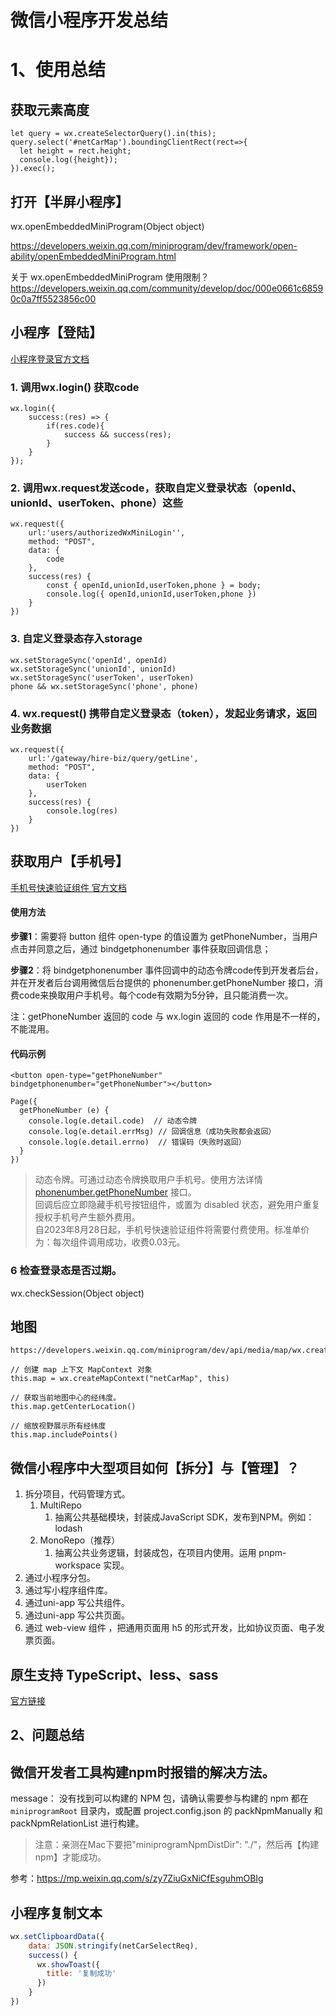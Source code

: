 # 微信小程序开发总结

# 1、使用总结

## 获取元素高度

```
let query = wx.createSelectorQuery().in(this);
query.select('#netCarMap').boundingClientRect(rect=>{
  let height = rect.height;
  console.log({height});
}).exec();
```

## 打开【半屏小程序】

wx.openEmbeddedMiniProgram(Object object)

https://developers.weixin.qq.com/miniprogram/dev/framework/open-ability/openEmbeddedMiniProgram.html

关于 wx.openEmbeddedMiniProgram 使用限制？
https://developers.weixin.qq.com/community/develop/doc/000e0661c68590c0a7ff5523856c00

## 小程序【登陆】

[小程序登录官方文档](https://developers.weixin.qq.com/miniprogram/dev/framework/open-ability/login.html)

### 1. 调用wx.login() 获取code

```
wx.login({
    success:(res) => {
        if(res.code){
            success && success(res);
        }
    }
});
```

### 2. 调用wx.request发送code，获取自定义登录状态（openId、unionId、userToken、phone）这些
```
wx.request({
    url:'users/authorizedWxMiniLogin'',
    method: "POST",
    data: {
        code
    },
    success(res) {
        const { openId,unionId,userToken,phone } = body;
        console.log({ openId,unionId,userToken,phone })
    }
})
```

### 3. 自定义登录态存入storage

```
wx.setStorageSync('openId', openId)
wx.setStorageSync('unionId', unionId)
wx.setStorageSync('userToken', userToken)
phone && wx.setStorageSync('phone', phone)
```

### 4. wx.request() 携带自定义登录态（token），发起业务请求，返回业务数据

```
wx.request({
    url:'/gateway/hire-biz/query/getLine',
    method: "POST",
    data: {
        userToken
    },
    success(res) {
        console.log(res)
    }
})
```

## 获取用户【手机号】

[手机号快速验证组件 官方文档](https://developers.weixin.qq.com/miniprogram/dev/framework/open-ability/getPhoneNumber.html)

#### 使用方法

**步骤1**：需要将 button 组件 open-type 的值设置为 getPhoneNumber，当用户点击并同意之后，通过 bindgetphonenumber 事件获取回调信息；

**步骤2**：将 bindgetphonenumber 事件回调中的动态令牌code传到开发者后台，并在开发者后台调用微信后台提供的 phonenumber.getPhoneNumber 接口，消费code来换取用户手机号。每个code有效期为5分钟，且只能消费一次。

注：getPhoneNumber 返回的 code 与 wx.login 返回的 code 作用是不一样的，不能混用。

#### 代码示例

```
<button open-type="getPhoneNumber" bindgetphonenumber="getPhoneNumber"></button>
```

```
Page({
  getPhoneNumber (e) {
    console.log(e.detail.code)  // 动态令牌
    console.log(e.detail.errMsg) // 回调信息（成功失败都会返回）
    console.log(e.detail.errno)  // 错误码（失败时返回）
  }
})
```

> 动态令牌。可通过动态令牌换取用户手机号。使用方法详情 [phonenumber.getPhoneNumber](https://developers.weixin.qq.com/miniprogram/dev/OpenApiDoc/user-info/phone-number/getPhoneNumber.html) 接口。  
> 回调后应立即隐藏手机号按钮组件，或置为 disabled 状态，避免用户重复授权手机号产生额外费用。  
> 自2023年8月28日起，手机号快速验证组件将需要付费使用。标准单价为：每次组件调用成功，收费0.03元。  




### 6 检查登录态是否过期。

wx.checkSession(Object object)

## 地图

```
https://developers.weixin.qq.com/miniprogram/dev/api/media/map/wx.createMapContext.html

// 创建 map 上下文 MapContext 对象
this.map = wx.createMapContext("netCarMap", this) 

// 获取当前地图中心的经纬度。
this.map.getCenterLocation()

// 缩放视野展示所有经纬度
this.map.includePoints()

```

## 微信小程序中大型项目如何【拆分】与【管理】？

1. 拆分项目，代码管理方式。
    1. MultiRepo
        1. 抽离公共基础模块，封装成JavaScript SDK，发布到NPM。例如：lodash
    2. MonoRepo（推荐）
        1. 抽离公共业务逻辑，封装成包，在项目内使用。运用 pnpm-workspace 实现。
1. 通过小程序分包。
2. 通过写小程序组件库。
4. 通过uni-app 写公共组件。
5. 通过uni-app 写公共页面。
6. 通过 web-view 组件 ，把通用页面用 h5 的形式开发，比如协议页面、电子发票页面。

## 原生支持 TypeScript、less、sass

[官方链接](https://developers.weixin.qq.com/miniprogram/dev/devtools/compilets.html)

## 2、问题总结

## 微信开发者工具构建npm时报错的解决方法。

message： 没有找到可以构建的 NPM 包，请确认需要参与构建的 npm 都在 `miniprogramRoot` 目录内，或配置 project.config.json 的 packNpmManually 和 packNpmRelationList 进行构建。

> 注意：亲测在Mac下要把"miniprogramNpmDistDir": "./"，然后再【构建 npm】才能成功。

参考：https://mp.weixin.qq.com/s/zy7ZiuGxNiCfEsguhmOBIg

## 小程序复制文本

```javascript
wx.setClipboardData({
    data: JSON.stringify(netCarSelectReq),
    success() {
      wx.showToast({
        title: '复制成功'
      })
    }
})
```